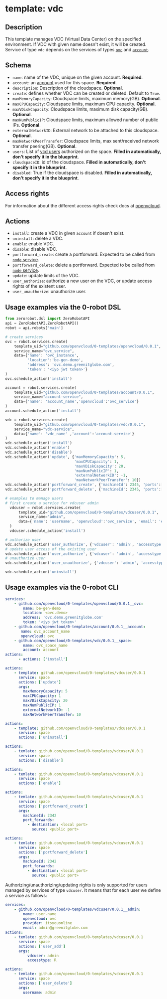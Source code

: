 # template: vdc

## Description

This template manages VDC (Virtual Data Center) on the specified environment. If VDC with given name doesn't exist, it will be created. Service of type `vdc` depends on the services of types [`ovc`](../openvcloud) and [`account`](../account).

## Schema

- `name`: name of the VDC, unique on the given account. **Required**.
- `account`: an [account](../account) used for this space. **Required**.
- `description`: Description of the cloudspace. **Optional**.
- `create`: defines whether VDC can be created or deleted. Default to `True`.
- `maxMemoryCapacity`: Cloudspace limits, maximum memory(GB). **Optional**.
- `maxCPUCapacity`: Cloudspace limits, maximum CPU capacity. **Optional**.
- `maxVDiskCapacity`: Cloudspace limits, maximum disk capacity(GB). **Optional**.
- `maxNumPublicIP`: Cloudspace limits, maximum allowed number of public IPs. **Optional**.
- `externalNetworkID`: External network to be attached to this cloudspace. **Optional**.
- `maxNetworkPeerTransfer`: Cloudspace limits, max sent/received network transfer peering(GB). **Optional**.
- `users`: List of [vcd users](#vdc-user) authorized on the space. **Filled in automatically, don't specify it in the blueprint**.
- `cloudspaceID`: id of the cloudspace. **Filled in automatically, don't specify it in the blueprint**.
- `disabled`: True if the cloudspace is disabled. **Filled in automatically, don't specify it in the blueprint**.

## Access rights

For information about the different access rights check docs at [openvcloud](https://github.com/0-complexity/openvcloud/blob/2.1.7/docs/EndUserPortal/Authorization/AuthorizationModel.md).

## Actions

- `install`: create a VDC in given `account` if doesn't exist.
- `uninstall`: delete a VDC.
- `enable`: enable VDC.
- `disable`: disable VDC.
- `portforward_create`: create a portforward. Expected to be called from [`node` service](../node).
- `portforward_delete`: delete a portforward. Expected to be called from [`node` service](../node).
- `update`: update limits of the VDC.
- `user_authorize`: authorize a new user on the VDC, or update access rights of the existent user.
- `user_unauthorize`: unauthorize user.

## Usage examples via the 0-robot DSL

``` python
from zerorobot.dsl import ZeroRobotAPI
api = ZeroRobotAPI.ZeroRobotAPI()
robot = api.robots['main']

# create services
ovc = robot.services.create(
    template_uid="github.com/openvcloud/0-templates/openvcloud/0.0.1",
    service_name="ovc_service",
    data={'name': 'ovc_instance',
          'location':'be-gen-demo', 
          'address': 'ovc.demo.greenitglobe.com',
          'token': '<iyo jwt token>'}
)
ovc.schedule_action('install')

account = robot.services.create(
    template_uid="github.com/openvcloud/0-templates/account/0.0.1",
    service_name="account-service",
    data={'name': 'account_name','openvcloud':'ovc_service'}
)
account.schedule_action('install')

vdc = robot.services.create(
    template_uid="github.com/openvcloud/0-templates/vdc/0.0.1",
    service_name="vdc-service",
    data={'name': 'vdc_name' ,'account':'account-service'}
)
vdc.schedule_action('install')
vdc.schedule_action('enable')
vdc.schedule_action('disable')
vdc.schedule_action('update', {'maxMemoryCapacity': 5,
                               'maxCPUCapacity': 1,
                               'maxVDiskCapacity': 20,
                               'maxNumPublicIP': 1,
                               'externalNetworkID': -1,
                               'maxNetworkPeerTransfer': 10})
vdc.schedule_action('portforward_create', {'machineId': 2345, 'ports':[{'source':22, 'destination':22}]})
vdc.schedule_action('portforward_delete', {'machineId': 2345, 'ports':[{'source':22, 'destination':22}]})

# examples to manage users
# first create a service for vdcuser admin
  vdcuser = robot.services.create(
      template_uid="github.com/openvcloud/0-templates/vdcuser/0.0.1",
      service_name="admin",
      data={'name': 'username', 'openvcloud':'ovc_service', 'email': 'email@mail.be'}
  )
  vdcuser.schedule_action('install')

# authorize user
vdc.schedule_action('user_authorize', {'vdcuser': 'admin', 'accesstype': 'R'})
# update user access of the existing user
vdc.schedule_action('user_authorize', {'vdcuser': 'admin', 'accesstype': 'W'})
# unauthorize user
vdc.schedule_action('user_unauthorize', {'vdcuser': 'admin', 'accesstype': 'W'})

vdc.schedule_action('uninstall')
```

## Usage examples via the 0-robot CLI

```yaml
services:
    - github.com/openvcloud/0-templates/openvcloud/0.0.1__ovc:
        name: be-gen-demo
        location: <ovc.demo>
        address: 'ovc.demo.greenitglobe.com'
        token: '<iyo jwt token>'
    - github.com/openvcloud/0-templates/account/0.0.1__account:
       name: ovc_account_name
       openvcloud: ovc
    - github.com/openvcloud/0-templates/vdc/0.0.1__space:
        name: ovc_space_name
        account: account
actions:
      - actions: ['install']
```

```yaml
actions:
    - template: github.com/openvcloud/0-templates/vdcuser/0.0.1
      service: space
      actions: ['update']
      args:
        maxMemoryCapacity: 5
        maxCPUCapacity: 1
        maxVDiskCapacity: 20
        maxNumPublicIP: 1
        externalNetworkID: -1
        maxNetworkPeerTransfer: 10
```

```yaml
actions:
    - template: github.com/openvcloud/0-templates/vdcuser/0.0.1
      service: space
      actions: ['uninstall']
```

```yaml
actions:
    - temlate: github.com/openvcloud/0-templates/vdcuser/0.0.1
      service: space
      actions: ['disable']
```

```yaml
actions:
    - temlate: github.com/openvcloud/0-templates/vdcuser/0.0.1
      service: space
      actions: ['enable']
```

```yaml
actions:
    - temlate: github.com/openvcloud/0-templates/vdcuser/0.0.1
      service: space
      actions: ['portforward_create']
      args:
        machineId: 2342
        port_forwards:
          - destination: <local port>
            source: <public port>
```

```yaml
actions:
    - temlate: github.com/openvcloud/0-templates/vdcuser/0.0.1
      service: space
      actions: ['portforward_delete']
      args:
        machineId: 2342
        port_forwards:
          - destination: <local port>
            source: <public port>
```

Authorizing/unauthorizing/updating rights is only supported for users managed by services of type `vdcuser`.
It means that for each user we define a service as follows:

```yaml
services:
    - github.com/openvcloud/0-templates/vdcuser/0.0.1__admin:
        name: user-name
        openvcloud: ovc
        provider: itsyouonline
        email: admin@greenitglobe.com
actions:
    - temlate: github.com/openvcloud/0-templates/vdcuser/0.0.1
      service: space
      actions: ['user_add']
      args:
          vdcuser: admin
          accesstype: R
```

```yaml
actions:
    - temlate: github.com/openvcloud/0-templates/vdcuser/0.0.1
      service: space
      actions: ['user_delete']
      args:
        username: admin
```